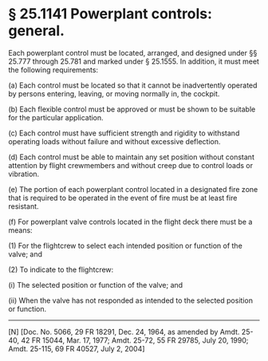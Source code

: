 # § 25.1141   Powerplant controls: general.

Each powerplant control must be located, arranged, and designed under §§ 25.777 through 25.781 and marked under § 25.1555. In addition, it must meet the following requirements: 


(a) Each control must be located so that it cannot be inadvertently operated by persons entering, leaving, or moving normally in, the cockpit. 


(b) Each flexible control must be approved or must be shown to be suitable for the particular application. 


(c) Each control must have sufficient strength and rigidity to withstand operating loads without failure and without excessive deflection. 


(d) Each control must be able to maintain any set position without constant attention by flight crewmembers and without creep due to control loads or vibration. 


(e) The portion of each powerplant control located in a designated fire zone that is required to be operated in the event of fire must be at least fire resistant. 


(f) For powerplant valve controls located in the flight deck there must be a means:


(1) For the flightcrew to select each intended position or function of the valve; and


(2) To indicate to the flightcrew:


(i) The selected position or function of the valve; and


(ii) When the valve has not responded as intended to the selected position or function.



---

[N] [Doc. No. 5066, 29 FR 18291, Dec. 24, 1964, as amended by Amdt. 25-40, 42 FR 15044, Mar. 17, 1977; Amdt. 25-72, 55 FR 29785, July 20, 1990; Amdt. 25-115, 69 FR 40527, July 2, 2004]





